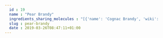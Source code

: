 ```yaml
---
  id : 19
  name : "Pear Brandy"
  ingredients_sharing_molecules : "[{'name': 'Cognac Brandy', 'wiki': 'Cognac', 'id': 17, 'category': 'Beverage Alcoholic', 'common_molecules': [6560, 12327, 957, 8908, 126, 8073, 61386, 1136, 6054, 9589, 460, 14286, 8025, 11508, 5318042, 263, 61814, 62465, 31260, 7362, 8892, 8094, 326, 643820, 5364231, 20653, 6584, 19310, 8468, 5364399, 10976, 379, 31265, 5363388, 10430, 11902, 16255, 1031, 7344, 8038, 638014, 8103, 8051, 1049, 6561, 7797, 8091, 7361, 9256, 16617, 7711, 637758, 7749, 7762, 7800, 31251, 7654]}, {'name': 'Apple Brandy', 'wiki': 'Fruit_brandy', 'id': 13, 'category': 'Beverage Alcoholic', 'common_molecules': [6560, 12327, 957, 8908, 126, 8073, 61386, 1136, 6054, 9589, 460, 14286, 8025, 11508, 5281167, 5318042, 263, 61814, 62465, 7362, 8892, 8094, 326, 643820, 5364231, 20653, 6584, 19310, 8468, 5364399, 10976, 379, 31265, 5363388, 10430, 11902, 16255, 1031, 7344, 8038, 638014, 8103, 8051, 1049, 6561, 7797, 8091, 7361, 9256, 16617, 7711, 637758, 7749, 7762, 7800, 7654]}, {'name': 'Plum Brandy', 'wiki': 'Slivovitz', 'id': 20, 'category': 'Beverage Alcoholic', 'common_molecules': [6560, 12327, 957, 126, 8073, 61386, 1136, 6054, 9589, 460, 14286, 8025, 11508, 5318042, 263, 61814, 62465, 7362, 8892, 8094, 326, 643820, 5364231, 20653, 6584, 19310, 8468, 5364399, 10976, 379, 31265, 5363388, 10430, 11902, 16255, 1031, 7344, 8038, 8103, 8051, 1049, 6561, 7797, 8091, 7361, 9256, 16617, 7711, 637758, 7749, 7762, 7800, 31251, 7654]}, {'name': 'Anise Brandy', 'wiki': 'Brandy', 'id': 12, 'category': 'Beverage Alcoholic', 'common_molecules': [6560, 12327, 957, 126, 8073, 61386, 1136, 6054, 9589, 460, 14286, 8025, 11508, 5318042, 263, 61814, 62465, 7362, 5363388, 8094, 326, 643820, 5364231, 20653, 6584, 19310, 8468, 5364399, 10976, 379, 31265, 8892, 10430, 11902, 1031, 7344, 8038, 8103, 8051, 1049, 6561, 7797, 8091, 7361, 9256, 7711, 637758, 7749, 7762, 7800, 7654]}, {'name': 'Armagnac Brandy', 'wiki': 'Armagnac_(brandy)', 'id': 14, 'category': 'Beverage Alcoholic', 'common_molecules': [6560, 12327, 957, 126, 8073, 61386, 1136, 6054, 9589, 460, 14286, 8025, 11508, 5318042, 263, 61814, 62465, 7362, 5363388, 8094, 326, 643820, 5364231, 20653, 6584, 19310, 8468, 5364399, 10976, 379, 31265, 8892, 10430, 11902, 1031, 7344, 8038, 8103, 8051, 1049, 6561, 7797, 8091, 7361, 9256, 7711, 637758, 7749, 7762, 7800, 7654]}]"
  slug : pear-brandy
  date : 2019-03-26T08:47:11+01:00
---
```



